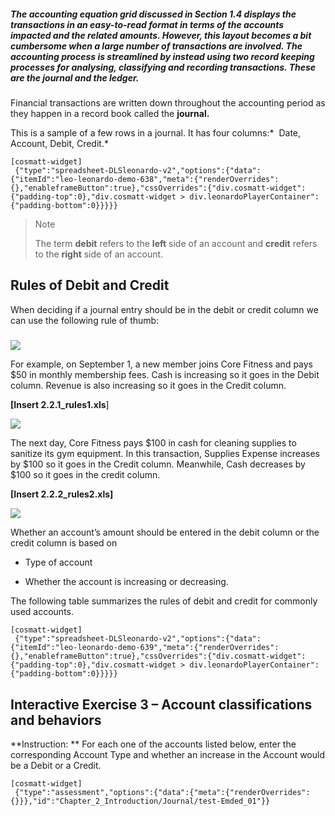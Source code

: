 ##### The accounting equation grid discussed in <a routerlink='file:///C:\\Users\\Neelu_singh\\Dropbox\\Accounting%20Courseware\\Chapter_1_Introduction_to_business_and_accounting_concepts\\documents\\Chapter_1_Introduction\\Common_Accounting_Transactions' class='ngx-router-link'>Section 1.4</a> displays the transactions in an easy-to-read format in terms of the accounts impacted and the related amounts. However, this layout becomes a bit cumbersome when a large number of transactions are involved. The accounting process is streamlined by instead using two record keeping processes for analysing, classifying and recording transactions. These are the **journal** and the **ledger**.

Financial transactions are written down throughout the accounting period as they happen in a record book called the **journal.**  

This is a sample of a few rows in a journal. It has four columns:*  Date, Account, Debit, Credit.* 

```
[cosmatt-widget]
 {"type":"spreadsheet-DLSleonardo-v2","options":{"data":{"itemId":"leo-leonardo-demo-638","meta":{"renderOverrides":{},"enableframeButton":true},"cssOverrides":{"div.cosmatt-widget":{"padding-top":0},"div.cosmatt-widget > div.leonardoPlayerContainer":{"padding-bottom":0}}}}} 
```

> Note
> 
> The term **debit** refers to the **left** side of an account and **credit** refers to the **right** side of an account.

## Rules of Debit and Credit

When deciding if a journal entry should be in the debit or credit column we can use the following rule of thumb:

##### 

![](./Chapter_2_Recording_accounting_transactions/media/01_Journal/image3.png)

For example, on September 1, a new member joins Core Fitness and pays $50 in monthly membership fees. Cash is increasing so it goes in the Debit column. Revenue is also increasing so it goes in the Credit column.

**\[Insert 2.2.1\_rules1.xls**\]

![](./Chapter_2_Recording_accounting_transactions/media/01_Journal/image4.png)

The next day, Core Fitness pays $100 in cash for cleaning supplies to sanitize its gym equipment. In this transaction, Supplies Expense increases by $100 so it goes in the Credit column. Meanwhile, Cash decreases by $100 so it goes in the credit column.

**\[Insert 2.2.2\_rules2.xls\]**

![](./Chapter_2_Recording_accounting_transactions/media/01_Journal/image5.png)

Whether an account’s amount should be entered in the debit column or the credit column is based on

  - Type of account

  - Whether the account is increasing or decreasing.

The following table summarizes the rules of debit and credit for commonly used accounts.

```
[cosmatt-widget]
 {"type":"spreadsheet-DLSleonardo-v2","options":{"data":{"itemId":"leo-leonardo-demo-639","meta":{"renderOverrides":{},"enableframeButton":true},"cssOverrides":{"div.cosmatt-widget":{"padding-top":0},"div.cosmatt-widget > div.leonardoPlayerContainer":{"padding-bottom":0}}}}} 
```

## Interactive Exercise 3 – Account classifications and behaviors

**Instruction: ** For each one of the accounts listed below, enter the corresponding Account Type and whether an increase in the Account would be a Debit or a Credit.

```
[cosmatt-widget]
 {"type":"assessment","options":{"data":{"meta":{"renderOverrides":{}}},"id":"Chapter_2_Introduction/Journal/test-Emded_01"}} 
```
